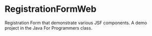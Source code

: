 RegistrationFormWeb
===================

Registration Form that demonstrate various JSF components. A demo project in the Java For Programmers class.
